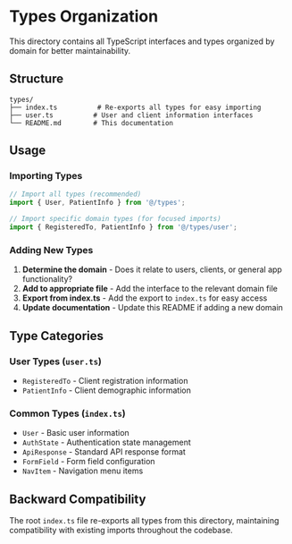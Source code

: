 # Types Organization

This directory contains all TypeScript interfaces and types organized by domain for better maintainability.

## Structure

```
types/
├── index.ts          # Re-exports all types for easy importing
├── user.ts          # User and client information interfaces
└── README.md        # This documentation
```

## Usage

### Importing Types

```typescript
// Import all types (recommended)
import { User, PatientInfo } from '@/types';

// Import specific domain types (for focused imports)
import { RegisteredTo, PatientInfo } from '@/types/user';
```

### Adding New Types

1. **Determine the domain** - Does it relate to users, clients, or general app functionality?
2. **Add to appropriate file** - Add the interface to the relevant domain file
3. **Export from index.ts** - Add the export to `index.ts` for easy access
4. **Update documentation** - Update this README if adding a new domain

## Type Categories

### User Types (`user.ts`)
- `RegisteredTo` - Client registration information
- `PatientInfo` - Client demographic information

### Common Types (`index.ts`)
- `User` - Basic user information
- `AuthState` - Authentication state management
- `ApiResponse` - Standard API response format
- `FormField` - Form field configuration
- `NavItem` - Navigation menu items

## Backward Compatibility

The root `index.ts` file re-exports all types from this directory, maintaining compatibility with existing imports throughout the codebase. 